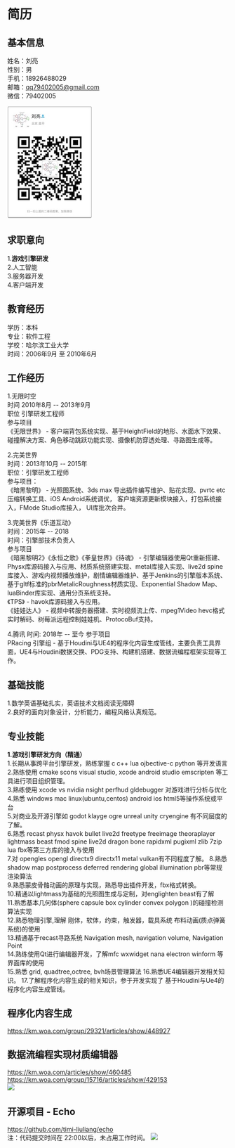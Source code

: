 # 简历

## 基本信息
姓名：刘亮   
性别：男    
手机：18926488029  
邮箱：qq79402005@gmail.com  
微信：79402005  

![](https://github.com/blab-liuliang/resume/blob/master/wechat.jpeg?raw=true)

## 求职意向
1.**游戏引擎研发**  
2.人工智能   
3.服务器开发   
4.客户端开发     

## 教育经历
学历：本科  
专业：软件工程  
学校：哈尔滨工业大学  
时间：2006年9月 至 2010年6月

## 工作经历
1.无限时空  
时间 2010年8月 -- 2013年9月  
职位 引擎研发工程师  
参与项目    
    《无限世界》 - 客户端背包系统实现、基于HeightField的地形、水面水下效果、碰撞解决方案、角色移动跳跃功能实现、摄像机防穿透处理、寻路图生成等。   

2.完美世界  
时间：2013年10月 -- 2015年  
职位：引擎研发工程师  
参与项目：  
    《暗黑黎明》 - 光照图系统、3ds max 导出插件编写维护、贴花实现、pvrtc etc 压缩转换工具、iOS Android系统调优， 客户端资源更新模块接入，打包系统接入，FMode Studio库接入， UI库批次合并。  

3.完美世界《乐道互动》  
时间：2015年 -- 2018  
时间：引擎部技术负责人  
参与项目  
    《暗黑黎明2》《永恒之歌》《拳皇世界》《待魂》 - 引擎编辑器使用Qt重新搭建、 Physx库源码接入与应用、材质系统搭建实现、metal库接入实现、live2d spine库接入、游戏内视频播放维护，剧情编辑器维护、基于Jenkins的引擎版本系统、基于gltf标准的pbrMetalicRoughness材质实现、Exponential Shadow Map、luaBinder库实现、通用分页系统支持。  
    《TPS》 - havok库源码接入与应用。    
    《娃娃达人》 - 视频中转服务器搭建、实时视频流上传、mpeg1Video hevc格式实时解码、树莓派远程控制娃娃机、ProtocoBuf支持。  

4.腾讯
时间: 2018年 -- 至今
参于项目     
    PRacing 引擎组 - 基于Houdini与UE4的程序化内容生成管线，主要负责工具界面，UE4与Houdini数据交换、PDG支持、构建机搭建、数据流编程框架实现等工作。

## 基础技能
1.数学英语基础扎实，英语技术文档阅读无障碍  
2.良好的面向对象设计，分析能力，编程风格认真规范。

## 专业技能

**1.游戏引擎研发方向（精通）**  
1.长期从事跨平台引擎研发，熟练掌握 c c++ lua ojbective-c python 等开发语言    
2.熟练使用 cmake scons visual studio, xcode android studio emscripten 等工具进行项目组织管理。   
3.熟练使用 xcode vs nvidia nsight perfhud gldebugger 对游戏进行分析与优化  
4.熟悉 windows mac linux(ubuntu,centos) android ios html5等操作系统或平台  
5.对商业及开源引擎如 godot klayge ogre unreal unity cryengine 有不同层度的了解。   
6.熟悉 recast physx havok bullet live2d freetype freeimage theoraplayer lightmass beast fmod spine live2d dragon bone rapidxml pugixml zlib 7zip lua fbx等第三方库的接入与使用   
7.对 opengles opengl directx9 directx11 metal vulkan有不同程度了解。
8.熟悉shadow map postprocess deferred rendering global illumination pbr等常规渲染算法   
9.熟悉蒙皮骨骼动画的原理与实现，熟悉导出插件开发，fbx格式转换。   
10.精通以lightmass为基础的光照图生成与定制，对englighten beast有了解  
11.熟悉基本几何体(sphere capsule box cylinder convex polygon )的碰撞检测算法实现    
12.熟悉物理引擎,理解 刚体，软体，约束，触发器，载具系统 布料动画(质点弹簧系统)的使用    
13.精通基于recast寻路系统 Navigation mesh, navigation volume, Navigation Point    
14.熟练使用Qt进行编辑器开发，了解mfc wxwidget nana electron winform 等界面库的使用   
15.熟悉 grid, quadtree,octree, bvh场景管理算法
16.熟悉UE4编辑器开发相关知识。
17.了解程序化内容生成的相关知识，参于开发实现了 基于Houdini与Ue4的程序化内容生成管线。  

## 程序化内容生成
https://km.woa.com/group/29321/articles/show/448927
## 数据流编程实现材质编辑器
https://km.woa.com/articles/show/460485   
https://km.woa.com/group/15716/articles/show/429153   
![](http://km.oa.com/files/photos/pictures/202007/1593763781_60_w640_h360.gif)   

## 开源项目 - Echo
https://github.com/timi-liuliang/echo   
注：代码提交时间在 22:00以后，未占用工作时间。
![](https://media.githubusercontent.com/media/timi-liuliang/echo-download/master/images/intro/echo.png)  
